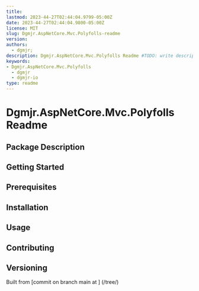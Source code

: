 ```yaml
---
title:
lastmod: 2023-44-27T02:44:04.9799-05:00Z
date: 2023-44-27T02:44:04.9800-05:00Z
license: MIT
slug: Dgmjr.AspNetCore.Mvc.Polyfolls-readme
version:
authors:
  - dgmjr;
description: Dgmjr.AspNetCore.Mvc.Polyfolls Readme #TODO: write description for Dgmjr.AspNetCore.Mvc.Polyfolls Readme
keywords:
- Dgmjr.AspNetCore.Mvc.Polyfolls
  - dgmjr
  - dgmjr-io
type: readme
---
```

# Dgmjr.AspNetCore.Mvc.Polyfolls Readme
<!-- TODO: Write the contents of the Dgmjr.AspNetCore.Mvc.Polyfolls Readme file -->
## Package Description
## Getting Started
## Prerequisites
## Installation
## Usage
## Contributing
## Versioning
Built from [commit  on branch main at ]
(/tree/)
